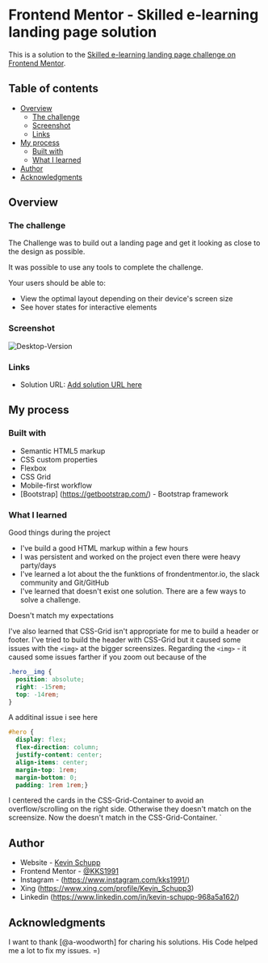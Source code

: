 # Frontend Mentor - Skilled e-learning landing page solution

This is a solution to the [Skilled e-learning landing page challenge on Frontend Mentor](https://www.frontendmentor.io/challenges/skilled-elearning-landing-page-S1ObDrZ8q).

## Table of contents

- [Overview](#overview)
  - [The challenge](#the-challenge)
  - [Screenshot](#screenshot)
  - [Links](#links)
- [My process](#my-process)
  - [Built with](#built-with)
  - [What I learned](#what-i-learned)
- [Author](#author)
- [Acknowledgments](#acknowledgments)

## Overview

### The challenge

The Challenge was to build out a landing page and get it looking as close to the design as possible.

It was possible to use any tools to complete the challenge.

Your users should be able to:

- View the optimal layout depending on their device's screen size
- See hover states for interactive elements

### Screenshot

![Desktop-Version]("C:\Users\kevin\OneDrive\Desktop\Repositories\skilled-e-learning-landing-page\screenshots\ss_desktop.jpg")

### Links

- Solution URL: [Add solution URL here](https://your-solution-url.com)

## My process

### Built with

- Semantic HTML5 markup
- CSS custom properties
- Flexbox
- CSS Grid
- Mobile-first workflow
- [Bootstrap] (https://getbootstrap.com/) - Bootstrap framework

### What I learned

Good things during the project

- I've build a good HTML markup within a few hours
- I was persistent and worked on the project even there were heavy party/days
- I've learned a lot about the the funktions of frondentmentor.io, the slack community and Git/GitHub
- I've learned that doesn't exist one solution. There are a few ways to solve a challenge.

Doesn't match my expectations

I've also learned that CSS-Grid isn't appropriate for me to build a header or footer. I've tried to build the header with CSS-Grid but it caused some issues with the `<img>` at the bigger screensizes. Regarding the `<img>` - it caused some issues farther if you zoom out because of the

```CSS
.hero__img {
  position: absolute;
  right: -15rem;
  top: -14rem;
}
```

A additinal issue i see here

```CSS
#hero {
  display: flex;
  flex-direction: column;
  justify-content: center;
  align-items: center;
  margin-top: 1rem;
  margin-bottom: 0;
  padding: 1rem 1rem;}
```

I centered the cards in the CSS-Grid-Container to avoid an overflow/scrolling on the right side. Otherwise they doesn't match on the screensize. Now the doesn't match in the CSS-Grid-Container.
`

## Author

- Website - [Kevin Schupp](https://www.kevinschupp.de/)
- Frontend Mentor - [@KKS1991](https://www.frontendmentor.io/profile/KKS1991)
- Instagram - (https://www.instagram.com/kks1991/)
- Xing (https://www.xing.com/profile/Kevin_Schupp3)
- Linkedin (https://www.linkedin.com/in/kevin-schupp-968a5a162/)

## Acknowledgments

I want to thank [@a-woodworth] for charing his solutions. His Code helped me a lot to fix my issues. =)
